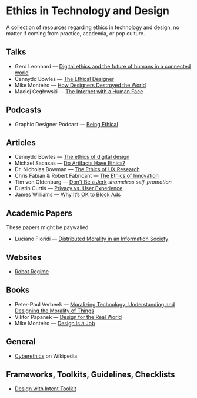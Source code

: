 Ethics in Technology and Design
======

A collection of resources regarding ethics in technology and design, no matter if coming from practice, academia, or pop culture.

## Talks

* Gerd Leonhard — [Digital ethics and the future of humans in a connected world](https://www.youtube.com/watch?v=bZn0IfOb61U)
* Cennydd Bowles — [The Ethical Designer](https://www.youtube.com/watch?v=SB_GDF-mKTE)
* Mike Monteiro — [How Designers Destroyed the World](https://vimeo.com/68470326)
* Maciej Cegłowski — [The Internet with a Human Face](https://vimeo.com/102717446)

## Podcasts

* Graphic Designer Podcast — [Being Ethical](http://graphicdesignerpodcast.com/ethical/)

## Articles

* Cennydd Bowles — [The ethics of digital design](http://www.designcouncil.org.uk/news-opinion/ethics-digital-design)
* Michael Sacasas — [Do Artifacts Have Ethics?](http://thefrailestthing.com/2014/11/29/do-artifacts-have-ethics/)
* Dr. Nicholas Bowman — [The Ethics of UX Research](http://www.uxbooth.com/articles/ethics-ux-research/)
* Chris Fabian & Robert Fabricant — [The Ethics of Innovation](http://www.ssireview.org/blog/entry/the_ethics_of_innovation)
* Tim von Oldenburg — [Don't Be a Jerk](https://medium.com/@sweeneytimm/dont-be-a-jerk-dd37117c9412) *shameless self-promotion*
* Dustin Curtis — [Privacy vs. User Experience](http://dcurt.is/privacy-vs-user-experience)
* James Williams — [Why It’s OK to Block Ads](http://blog.practicalethics.ox.ac.uk/2015/10/why-its-ok-to-block-ads/)

## Academic Papers

These papers might be paywalled.

* Luciano Floridi — [Distributed Morality in an Information Society](http://link.springer.com/article/10.1007/s11948-012-9413-4)

## Websites

* [Robot Regime](http://robotregime.com/)

## Books

* Peter-Paul Verbeek — [Moralizing Technology: Understanding and Designing the Morality of Things](http://www.amazon.com/Moralizing-Technology-Understanding-Designing-Morality/dp/0226852938)
* Viktor Papanek — [Design for the Real World](www.amazon.co.uk/Design-Real-World-Ecology-Social/dp/0500273588)
* Mike Monteiro — [Design is a Job](http://www.abookapart.com/products/design-is-a-job)

## General

* [Cyberethics](https://en.wikipedia.org/wiki/Cyberethics) on Wikipedia

## Frameworks, Toolkits, Guidelines, Checklists

* [Design with Intent Toolkit](http://designwithintent.co.uk/introduction-to-the-design-with-intent-toolkit/)
